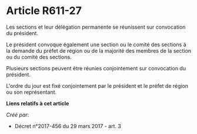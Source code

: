 # Article R611-27

Les sections et leur délégation permanente se réunissent sur convocation du président.

Le président convoque également une section ou le comité des sections à la demande du préfet de région ou de la majorité des
membres de la section ou du comité des sections.

Plusieurs sections peuvent être réunies conjointement sur convocation du président.

L'ordre du jour est fixé conjointement par le président et le préfet de région ou son représentant.

**Liens relatifs à cet article**

_Créé par_:

  - Décret n°2017-456 du 29 mars 2017 - art. 3
